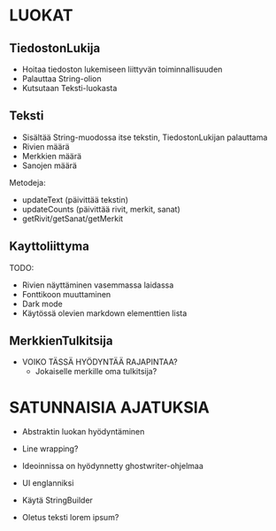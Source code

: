 # LUOKAT

## TiedostonLukija
- Hoitaa tiedoston lukemiseen liittyvän toiminnallisuuden
- Palauttaa String-olion
- Kutsutaan Teksti-luokasta

## Teksti
- Sisältää String-muodossa itse tekstin, TiedostonLukijan palauttama
- Rivien määrä
- Merkkien määrä
- Sanojen määrä

Metodeja:
- updateText (päivittää tekstin)
- updateCounts (päivittää rivit, merkit, sanat)
- getRivit/getSanat/getMerkit


## Kayttoliittyma


TODO:
- Rivien näyttäminen vasemmassa laidassa
- Fonttikoon muuttaminen
- Dark mode
- Käytössä olevien markdown elementtien lista


## MerkkienTulkitsija
- VOIKO TÄSSÄ HYÖDYNTÄÄ RAJAPINTAA?
	- Jokaiselle merkille oma tulkitsija?



# SATUNNAISIA AJATUKSIA

- Abstraktin luokan hyödyntäminen

- Line wrapping?
- Ideoinnissa on hyödynnetty ghostwriter-ohjelmaa
- UI englanniksi
- Käytä StringBuilder
- Oletus teksti lorem ipsum?
